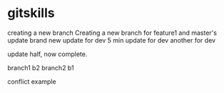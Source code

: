 # gitskills
creating a new branch
Creating a new branch for feature1 and master's update
brand new update for dev
5 min update for dev
another for dev

update half, now complete.

branch1 b2
branch2
b1

conflict example
